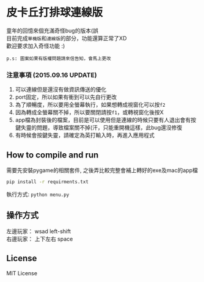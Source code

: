 # 皮卡丘打排球連線版

童年的回憶來個充滿奇怪bug的版本(誤  
目前完成```單機版```和```連線版```的部分，功能還算正常了XD   
歡迎要求加入奇怪功能 :)

```p.s: 圖案如果有版權問題請來信告知，會馬上更改```

### 注意事項 (2015.09.16 UPDATE)
1. 可以連線但是還沒有做資訊傳送的優化
2. port固定，所以如果有衝到可以先自行更改
3. 為了順暢度，所以要用全螢幕執行，如果想轉成視窗化可以按```f2```
4. 因為轉成全螢幕關不掉，所以要關閉請按```f1```，或轉視窗化後按X
5. app檔為封裝後的檔案，目前是可以使用但是連線的時候只要有人退出會有按鍵失靈的問題，導致檔案關不掉(汗，只能重開機這樣，此bug還沒修復
6. 有時候會按鍵失靈，請確定為英打輸入時，再進入應用程式

## How to compile and run
需要先安裝pygame的相關套件, 之後弄比較完整會補上轉好的exe及mac的app檔
```sh
pip install -r requirments.txt
```

執行方式: ``` python menu.py ```

## 操作方式
左邊玩家： wsad left-shift  
右邊玩家： 上下左右 space  


## License
MIT License
